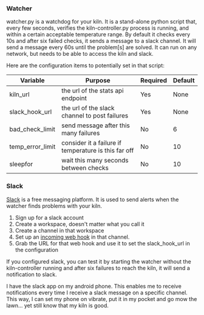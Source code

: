 ### Watcher

watcher.py is a watchdog for your kiln. It is a stand-alone python script that, every few seconds, verifies the kiln-controller.py process is running, and within a certain acceptable temperature range. By default it checks every 10s and after six failed checks, it sends a message to a slack channel. It will send a message every 60s until the problem[s] are solved. It can run on any network, but needs to be able to access the kiln and slack.

Here are the configuration items to potentially set in that script:

| Variable      | Purpose       | Required  | Default |
| ------------- |-------------- | --------- | ------- |
| kiln_url      | the url of the stats api endpoint | Yes | None |
| slack_hook_url| the url of the slack channel to post failures | Yes | None |
| bad_check_limit | send message after this many failures | No | 6 |
| temp_error_limit | consider it a failure if temperature is this far off | No | 10 |
| sleepfor | wait this many seconds between checks | No | 10 |

### Slack

[Slack](https://slack.com/) is a free messaging platform. It is used to send alerts when the watcher finds problems with your kiln.

1. Sign up for a slack account
2. Create a workspace, doesn't matter what you call it
3. Create a channel in that workspace
4. Set up an [incoming web hook](https://slack.com/help/articles/115005265063-Incoming-webhooks-for-Slack) in that channel.
5. Grab the URL for that web hook and use it to set the slack_hook_url in the configuration

If you configured slack, you can test it by starting the watcher without the kiln-controller running and after six failures to reach the kiln, it will send a notification to slack.

I have the slack app on my android phone. This enables me to receive notifications every time I receive a slack message on a specific channel. This way, I can set my phone on vibrate, put it in my pocket and go mow the lawn... yet still know that my kiln is good.

